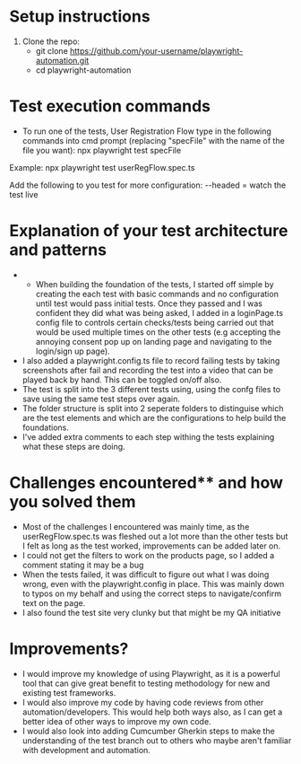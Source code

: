 # Setup instructions

1. Clone the repo:
   - git clone https://github.com/your-username/playwright-automation.git
   - cd playwright-automation

# Test execution commands
  - To run one of the tests, User Registration Flow type in the following commands into cmd prompt (replacing "specFile" with the name of the file you want):  npx playwright test specFile

Example: npx playwright test userRegFlow.spec.ts

  Add the following to you test for more configuration:
  --headed = watch the test live

# Explanation of your test architecture and patterns
- - When building the foundation of the tests, I started off simple by creating the each test with basic commands and no configuration until test would pass initial tests. Once they passed and I was confident they did what was being asked, I added in a loginPage.ts config file to controls certain checks/tests being carried out that would be used multiple times on the other tests (e.g accepting the annoying consent pop up on landing page and navigating to the login/sign up page).
- I also added a playwright.config.ts file to record failing tests by taking screenshots after fail and recording the test into a video that can be played back by hand. This can be toggled on/off also.
- The test is split into the 3 different tests using, using the confg files to save using the same test steps over again. 
- The folder structure is split into 2 seperate folders to distinguise which are the test elements and which are the configurations to help build the foundations.
- I've added extra comments to each step withing the tests explaining what these steps are doing.

# Challenges encountered** and how you solved them
- Most of the challenges I encountered was mainly time, as the userRegFlow.spec.ts was fleshed out a lot more than the other tests but I felt as long as the test worked, improvements can be added later on.
- I could not get the filters to work on the products page, so I added a comment stating it may be a bug
- When the tests failed, it was difficult to figure out what I was doing wrong, even with the playwright.config in place. This was mainly down to typos on my behalf and using the correct steps to navigate/confirm text on the page.
- I also found the test site very clunky but that might be my QA initiative

# Improvements?
- I would improve my knowledge of using Playwright, as it is a powerful tool that can give great benefit to testing methodology for new and existing test frameworks. 
- I would also improve my code by having code reviews from other automation/developers. This would help both ways also, as I can get a better idea of other ways to improve my own code.
- I would also look into adding Cumcumber Gherkin steps to make the understanding of the test branch out to others who maybe aren't familiar with development and automation.

